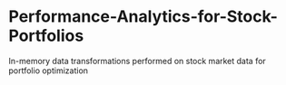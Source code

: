 # Performance-Analytics-for-Stock-Portfolios
In-memory data transformations performed on stock market data for portfolio optimization
